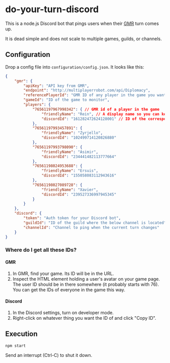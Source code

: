 # do-your-turn-discord

This is a node.js Discord bot that pings users when their [GMR](https://www.multiplayerrobot.com) turn comes up.

It is dead simple and does not scale to multiple games, guilds, or channels.

## Configuration

Drop a config file into `configuration/config.json`. It looks like this:

```json
{
    "gmr": {
        "apiKey": "API key from GMR",
        "endpoint": "http://multiplayerrobot.com/api/Diplomacy",
        "referencePlayerId": "GMR ID of any player in the game you want to monitor",
        "gameId": "ID of the game to monitor",
        "players": {
            "76561197967998342": { // GMR id of a player in the game
                "friendlyName": "Rein", // A display name so you can keep track of all these IDs. Not used.
                "discordId": "161282472624128001" // ID of the corresponding user in Discord
            },
            "76561197993457891": {
                "friendlyName": "Zyrjello",
                "discordId": "102499714120826880"
            },
            "76561197993798090": {
                "friendlyName": "Asimir",
                "discordId": "234441482113777664"
            },
            "76561198024953688": {
                "friendlyName": "Ersuis",
                "discordId": "155058083112943616"
            },
            "76561198027089728": {
                "friendlyName": "Xavier",
                "discordId": "239527336997945345"
            }
        }
    },
    "discord": {
        "token": "Auth token for your Discord bot",
        "guildId": "ID of the guild where the below channel is located",
        "channelId": "Channel to ping when the current turn changes"
    }
}
```

### Where do I get all these IDs?

#### GMR

1. In GMR, find your game. Its ID will be in the URL.
1. Inspect the HTML element holding a user's avatar on your game page. The user ID should be in there somewhere (it probably starts with 76). You can get the IDs of everyone in the game this way.

#### Discord

1. In the Discord settings, turn on developer mode.
1. Right-click on whatever thing you want the ID of and click "Copy ID".

## Execution

`npm start`

Send an interrupt (Ctrl-C) to shut it down.
